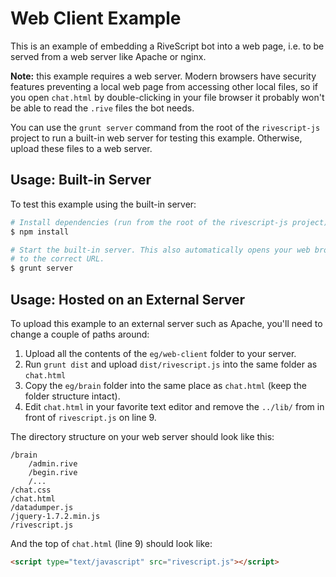 # Web Client Example

This is an example of embedding a RiveScript bot into a web page, i.e. to be
served from a web server like Apache or nginx.

**Note:** this example requires a web server. Modern browsers have security
features preventing a local web page from accessing other local files, so if you
open `chat.html` by double-clicking in your file browser it probably won't be
able to read the `.rive` files the bot needs.

You can use the `grunt server` command from the root of the `rivescript-js`
project to run a built-in web server for testing this example. Otherwise,
upload these files to a web server.

## Usage: Built-in Server

To test this example using the built-in server:

```bash
# Install dependencies (run from the root of the rivescript-js project)
$ npm install

# Start the built-in server. This also automatically opens your web browser
# to the correct URL.
$ grunt server
```

## Usage: Hosted on an External Server

To upload this example to an external server such as Apache, you'll need to
change a couple of paths around:

1. Upload all the contents of the `eg/web-client` folder to your server.
2. Run `grunt dist` and upload `dist/rivescript.js` into the same folder as
   `chat.html`
3. Copy the `eg/brain` folder into the same place as `chat.html` (keep the
   folder structure intact).
4. Edit `chat.html` in your favorite text editor and remove the `../lib/` from
   in front of `rivescript.js` on line 9.

The directory structure on your web server should look like this:

```
/brain
    /admin.rive
    /begin.rive
    /...
/chat.css
/chat.html
/datadumper.js
/jquery-1.7.2.min.js
/rivescript.js
```

And the top of `chat.html` (line 9) should look like:

```html
<script type="text/javascript" src="rivescript.js"></script>
```
